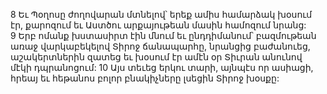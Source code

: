 8 Եւ Պօղոսը ժողովարան մտնելով՝ երեք ամիս համարձակ խօսում էր, քարոզում եւ Աստծու արքայութեան մասին համոզում նրանց: 9 Երբ ոմանք խստասիրտ էին մնում եւ ընդդիմանում՝ բազմութեան առաջ վարկաբեկելով Տիրոջ ճանապարհը, նրանցից բաժանուեց, աշակերտներին զատեց եւ խօսում էր ամէն օր Տիւրան անունով մէկի դպրանոցում: 10 Այս տեւեց երկու տարի, այնպէս որ ասիացի, հրեայ եւ հեթանոս բոլոր բնակիչները լսեցին Տիրոջ խօսքը:
